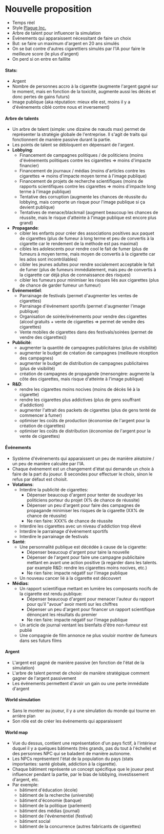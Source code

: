 # Nouvelle proposition

- Temps réel
- Style [Plague Inc.](https://play.google.com/store/apps/details?id=com.miniclip.plagueinc&hl=en) 
- Arbre de talent pour influencer la simulation
- Événements qui apparaissent nécessitant de faire un choix
- But: se faire un maximum d'argent en 20 ans simulés
- On se bat contre d'autres cigarettiers simulés par l'IA pour faire le meilleure score (le plus d'argent)
- On perd si on entre en faillite
#### Stats:
- Argent
- Nombre de personnes accro à la cigarette (augmente l'argent gagné sur le moment, mais en fonction de la toxicité, augmente aussi les décès et donc pertes de gains futurs)
- Image publique (aka réputation: mieux elle est, moins il y a d'événements ciblé contre nous et inversement)
#### Arbre de talents
- Un arbre de talent (simple: une dizaine de nœuds max) permet de représenter la stratégie globale de l'entreprise. Il s'agit de traits qui fonctionnent de manière passive durant la partie.
- Les points de talent se débloquent en dépensant de l'argent.
- **Lobbying**:
	- Financement de campagnes politiques / de politiciens (moins d'événements politiques contre les cigarettes => moins d'impacte financier)
	- Financement de journaux / médias (moins d'articles contre les cigarettes => moins d'impacte moyen terme à l'image publique)
	- Financement de projets de recherche scientifiques (moins de rapports scientifiques contre les cigarettes => moins d'impacte long terme à l'image publique)
	- Tentative des corruption (augmente les chances de réussite du lobbying, mais comporte un risque pour l'image publique si ça devient publique)
	- Tentatives de menace/blackmail (augment beaucoup les chances de réussite, mais le risque d'atteinte à l'image publique est encore plus grand)
- **Propagande**:
	- cibler les enfants pour créer des associations positives aux paquet de cigarettes (plus de fumeur à long terme et peu de convertis à la cigarette car le rendement de la méthode est pas maximal)
	- cibles les adolescents pour rendre cool le fait de fumer (plus de fumeurs à moyen terme, mais moyen de convertis à la cigarette car les ados sont incontrôlables)
	- cibler les jeunes adultes pour rendre socialement acceptable le fait de fumer (plus de fumeurs immédiatement, mais peu de convertis à la cigarette car déjà plus de connaissance des risques)
	- cibler les fumeurs pour minimiser les risques liés aux cigarettes (plus de chance de garder fumeur un fumeur)
- **Événementiel**:
	- Parrainage de festivals (permet d'augmenter les ventes de cigarettes)
	- Parrainage d'événement sportifs (permet d'augmenter l'image publique)
	- Organisation de soirée/événements pour vendre des cigarettes (alcool gratuits + vente de cigarettes => permet de vendre des cigarettes)
	- Vente mobiles de cigarettes dans des festivals/soirées (permet de vendre des cigarettes))
- **Publicité**:
	- augmenter la quantité de campagnes publicitaires (plus de visibilité)
	- augmenter le budget de création de campagnes (meilleure réception des campagnes)
	- augmenter le budget de distribution de campagnes publicitaires (plus de visibilité)
	- création de campagnes de propagande (mensongère: augmente la côte des cigarettes, mais risque d'atteinte à l'image publique)
- **R&D**:
	- rendre les cigarettes moins nocives (moins de décès lié à la cigarette)
	- rendre les cigarettes plus addictives (plus de gens souffrant d'addiction)
	- augmenter l'attrait des packets de cigarettes (plus de gens tenté de commencer à fumer)
	- optimiser les coûts de production (économise de l'argent pour la création de cigarettes)
	- optimiser les coûts de distribution (économise de l'argent pour la vente de cigarettes)
#### Événements
- Système d'événements qui apparaissent un peu de manière aléatoire / un peu de manière calculée par l'IA.
- Chaque événement est un changement d'état qui demande un choix à faire de la part du joueur. 8 secondes pour effectuer le choix, sinon le refus par défaut est choisit.
- **Votations**:
	- Interdire la publicité de cigarettes: 
		- Dépenser beaucoup d'argent pour tenter de soudoyer les politiciens porteur du projet (X% de chance de réussite)
		- Dépenser un peu d'argent pour faire des campagnes de propagande minimiser les risques de la cigarette (XX% de chance de réussite)
		- Ne rien faire: XXX% de chance de réussite
	- Interdire les cigarettes avec un niveau d'addiction trop élevé
	- Interdire le parrainage d'événement sportifs
	- Interdire le parrainage de festivals
- **Santé**:
	- Une personnalité publique est décédée à cause de la cigarette:
		- Dépenser beaucoup d'argent pour taire la nouvelle
		- Dépenser de l'argent pour faire une campagne publicitaire mettant en avant une action positive (à regarder dans les talents. par example R&D: rendre les cigarettes moins nocives, etc.)
		- Ne rien faire: impacte négatif sur l'image publique
	- Un nouveau cancer lié à la cigarette est découvert
- **Médias**:
	- Un rapport scientifique mettant en lumière les composants nocifs de la cigarette est rendu publique:
		- Dépenser beaucoup d'argent pour menacer l'auteur du rapport pour qu'il "avoue" avoir menti sur les chiffres
		- Dépenser un peu d'argent pour financer un rapport scientifique dénonçant les résultats du premier
		- Ne rien faire: impacte négatif sur l'image publique
	- Un article de journal ventant les bienfaits d'être non-fumeur est publié
	- Une compagnie de film annonce ne plus vouloir montrer de fumeurs dans ses futurs films
#### Argent
- L'argent est gagné de manière passive (en fonction de l'état de la simulation)
- L'arbre de talent permet de choisir de manière stratégique comment gagner de l'argent passivement
- Les événements permettent d'avoir un gain ou une perte immédiate d'argent
#### World simulation
- Sans le montrer au joueur, il y a une simulation du monde qui tourne en arrière plan
- Son rôle est de créer les événements qui apparaissent
#### World map
- Vue du dessus, contient une représentation d'un pays fictif, à l'intérieur duquel il y a quelques bâtiments (très grands, pas du tout à l'échelle) et des personnes NPC qui se baladent de manière autonome.
- Les NPCs représentent l'état de la population du pays (stats importantes: santé globale, addiction à la cigarette).
- Chaque bâtiment représente un concept spécifique que le joueur peut influencer pendant la partie, par le bias de lobbying, investissement d'argent, etc.
- Par exemple:
    - bâtiment d'éducation (école)
    - bâtiment de la recherche (université)
    - bâtiment d'économie (banque)
    - bâtiment de la politique (parlement)
    - bâtiment des médias (journal)
    - bâtiment de l'événementiel (festival) 
    - bâtiment social
    - bâtiment de la concurrence (autres fabricants de cigarettes)